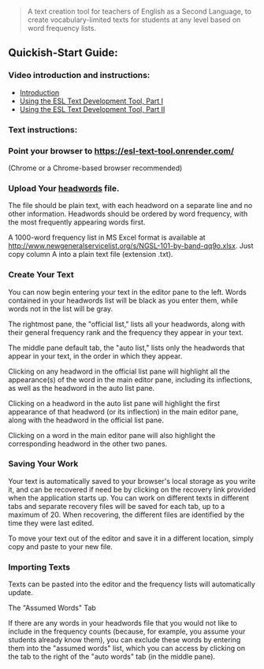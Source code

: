 > A text creation tool for teachers of English as a Second Language, to create vocabulary-limited texts for students at any level based on word frequency lists.
## Quickish-Start Guide:
### Video introduction and instructions:
- [Introduction](https://www.youtube.com/watch?v=HbRdLL4ib9o)
- [Using the ESL Text Development Tool, Part I](https://www.youtube.com/watch?v=9S1exy-FWxk)
- [Using the ESL Text Development Tool, Part II](https://www.youtube.com/watch?v=9S1exy-FWxk)

### Text instructions:
### Point your browser to https://esl-text-tool.onrender.com/
(Chrome or a Chrome-based browser recommended)

### Upload Your [headwords](https://en.wikipedia.org/wiki/Headword) file.
The file should be plain text, with each headword on a separate line and no other information. Headwords should be ordered by word frequency, with the most frequently appearing words first.

A 1000-word frequency list in MS Excel format is available at http://www.newgeneralservicelist.org/s/NGSL-101-by-band-qq9o.xlsx. Just copy column A into a plain text file (extension .txt).

### Create Your Text
You can now begin entering your text in the editor pane to the left. Words contained in your headwords list will be black as you enter them, while words not in the list will be gray.

The rightmost pane, the "official list," lists all your headwords, along with their general frequency rank and the frequency they appear in your text.

The middle pane default tab, the "auto list," lists only the headwords that appear in your text, in the order in which they appear.

Clicking on any headword in the official list pane will highlight all the appearance(s) of the word in the main editor pane, including its inflections, as well as the headword in the auto list pane.

Clicking on a headword in the auto list pane will highlight the first appearance of that headword (or its inflection) in the main editor pane, along with the headword in the official list pane.

Clicking on a word in the main editor pane will also highlight the corresponding headword in the other two panes.

### Saving Your Work

Your text is automatically saved to your browser's local storage as you write it, and can be recovered if need be by clicking on the recovery link provided when the application starts up. You can work on different texts in different tabs and separate recovery files will be saved for each tab, up to a maximum of 20. When recovering, the different files are identified by the time they were last edited.

To move your text out of the editor and save it in a different location, simply copy and paste to your new file.

### Importing Texts

Texts can be pasted into the editor and the frequency lists will automatically update.

The "Assumed Words" Tab

If there are any words in your headwords file that you would not like to include in the frequency counts (because, for example, you assume your students already know them), you can exclude these words by entering them into the "assumed words" list, which you can access by clicking on the tab to the right of the "auto words" tab (in the middle pane).
